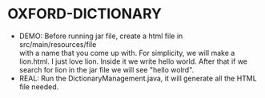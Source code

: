 # OXFORD-DICTIONARY
+ DEMO: Before running jar file, create a html file in src/main/resources/file  
with a name that you come up with. For simplicity, we will make a lion.html. 
I just love lion. Inside it we write hello world. After that if we search for 
lion in the jar file we will see "hello wolrd". 
+ REAL: Run the DictionaryManagement.java, it will generate all the
HTML file needed.
